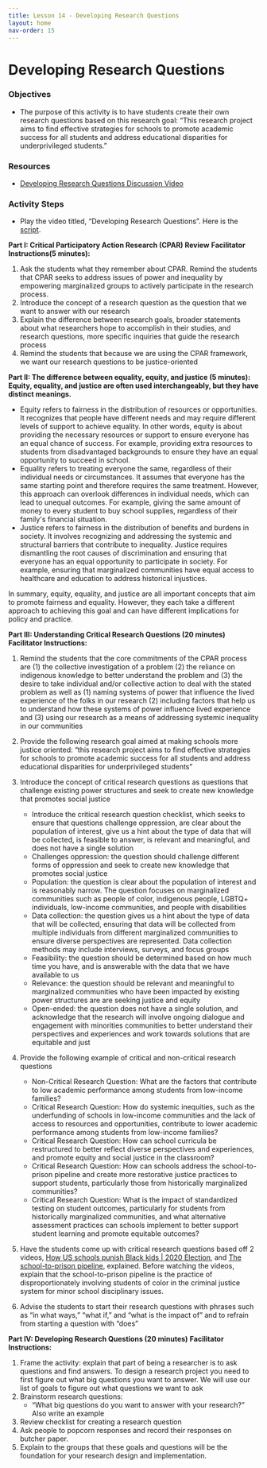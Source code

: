 ```yaml
---
title: Lesson 14 - Developing Research Questions
layout: home
nav-order: 15
---
```


# Developing Research Questions

### Objectives
- The purpose of this activity is to have students create their own research questions based on this research goal: “This research project aims to find effective strategies for schools to promote academic success for all students and address educational disparities for underprivileged students.”

### Resources
- <a href = "https://drive.google.com/file/d/1H0c01kDRusnYAaLkYiMquZVM26pfC8LU/view?usp=drive_link">Developing Research Questions Discussion Video</a>


### Activity Steps

- Play the video titled, “Developing Research Questions”. Here is the <a href = "https://docs.google.com/document/u/0/d/1WizO8SOl9qehqo_kqe81c2jG3tmBLMfrAJSkudFkjzI/edit?fromCopy=true&ct=2">script</a>.

**Part I: Critical Participatory Action Research (CPAR) Review**
**Facilitator Instructions(5 minutes):**

1. Ask the students what they remember about CPAR. Remind the students that CPAR seeks to address issues of power and inequality by empowering marginalized groups to actively participate in the research process.
2. Introduce the concept of a research question as the question that we want to answer with our research
3. Explain the difference between research goals, broader statements about what researchers hope to accomplish in their studies, and research questions, more specific inquiries that guide the research process
4. Remind the students that because we are using the CPAR framework, we want our research questions to be justice-oriented


**Part II: The difference between equality, equity, and justice (5 minutes):**
**Equity, equality, and justice are often used interchangeably, but they have distinct meanings.**

- Equity refers to fairness in the distribution of resources or opportunities. It recognizes that people have different needs and may require different levels of support to achieve equality. In other words, equity is about providing the necessary resources or support to ensure everyone has an equal chance of success. For example, providing extra resources to students from disadvantaged backgrounds to ensure they have an equal opportunity to succeed in school.
- Equality refers to treating everyone the same, regardless of their individual needs or circumstances. It assumes that everyone has the same starting point and therefore requires the same treatment. However, this approach can overlook differences in individual needs, which can lead to unequal outcomes. For example, giving the same amount of money to every student to buy school supplies, regardless of their family's financial situation.
- Justice refers to fairness in the distribution of benefits and burdens in society. It involves recognizing and addressing the systemic and structural barriers that contribute to inequality. Justice requires dismantling the root causes of discrimination and ensuring that everyone has an equal opportunity to participate in society. For example, ensuring that marginalized communities have equal access to healthcare and education to address historical injustices.

In summary, equity, equality, and justice are all important concepts that aim to promote fairness and equality. However, they each take a different approach to achieving this goal and can have different implications for policy and practice.

**Part III: Understanding Critical Research Questions (20 minutes)**
**Facilitator Instructions:**

1. Remind the students that the core commitments of the CPAR process are (1) the collective investigation of a problem (2) the reliance on indigenous knowledge to better understand the problem and (3) the desire to take individual and/or collective action to deal with the stated problem as well as (1) naming systems of power that influence the lived experience of the folks in our research (2) including factors that help us to understand how these systems of power influence lived experience and (3) using our research as a means of addressing systemic inequality in our communities

2. Provide the following research goal aimed at making schools more justice oriented: “this research project aims to find effective strategies for schools to promote academic success for all students and address educational disparities for underprivileged students”

3. Introduce the concept of critical research questions as questions that challenge existing power structures and seek to create new knowledge that promotes social justice
    - Introduce the critical research question checklist, which seeks to ensure that questions challenge oppression, are clear about the population of interest, give us a hint about the type of data that will be collected, is feasible to answer, is relevant and meaningful, and does not have a single solution
    - Challenges oppression: the question should challenge different forms of oppression and seek to create new knowledge that promotes social justice
    - Population: the question is clear about the population of interest and is reasonably narrow. The question focuses on marginalized communities such as people of color, indigenous people, LGBTQ+ individuals, low-income communities, and people with disabilities
    - Data collection: the question gives us a hint about the type of data that will be collected, ensuring that data will be collected from multiple individuals from different marginalized communities to ensure diverse perspectives are represented. Data collection methods may include interviews, surveys, and focus groups
    - Feasibility: the question should be determined based on how much time you have, and is answerable with the data that we have available to us
    - Relevance: the question should be relevant and meaningful to marginalized communities who have been impacted by existing power structures are are seeking justice and equity
    - Open-ended: the question does not have a single solution, and acknowledge that the research will involve ongoing dialogue and engagement with minorities communities to better understand their perspectives and experiences and work towards solutions that are equitable and just

4. Provide the following example of critical and non-critical research questions
    - Non-Critical Research Question: What are the factors that contribute to low academic performance among students from low-income families?
    - Critical Research Question: How do systemic inequities, such as the underfunding of schools in low-income communities and the lack of access to resources and opportunities, contribute to lower academic performance among students from low-income families?
    - Critical Research Question: How can school curricula be restructured to better reflect diverse perspectives and experiences, and promote equity and social justice in the classroom?
    - Critical Research Question: How can schools address the school-to-prison pipeline and create more restorative justice practices to support students, particularly those from historically marginalized communities?
    - Critical Research Question:  What is the impact of standardized testing on student outcomes, particularly for students from historically marginalized communities, and what alternative assessment practices can schools implement to better support student learning and promote equitable outcomes?

5. Have the students come up with critical research questions based off 2 videos, <a href = "https://www.youtube.com/watch?v=lFJ37ri-Saw&embeds_referring_euri=https://docs.google.com/&embeds_referring_origin=https://docs.google.com&source_ve_path=MjM4NTE&feature=emb_title">How US schools punish Black kids | 2020 Election</a>, and <a href = "https://www.youtube.com/watch?v=HoKkasEyDOI">The school-to-prison pipeline</a>, explained. Before watching the videos, explain that the school-to-prison pipeline is the practice of disproportionately involving students of color in the criminal justice system for minor school disciplinary issues.

6. Advise the students to start their research questions with phrases such as “in what ways,” “what if,” and “what is the impact of” and to refrain from starting a question with “does”

**Part IV: Developing Research Questions (20 minutes)**
**Facilitator Instructions:**

1. Frame the activity: explain that part of being a researcher is to ask questions and find answers.  To design a research project you need to first figure out what big questions you want to answer.  We will use our list of goals to figure out what questions we want to ask
2. Brainstorm research questions: 
    - “What big questions do you want to answer with your research?”  Also write an example
3. Review checklist for creating a research question 
4. Ask people to popcorn responses and record their responses on butcher paper.
5. Explain to the groups that these goals and questions will be the foundation for your research design and implementation.


